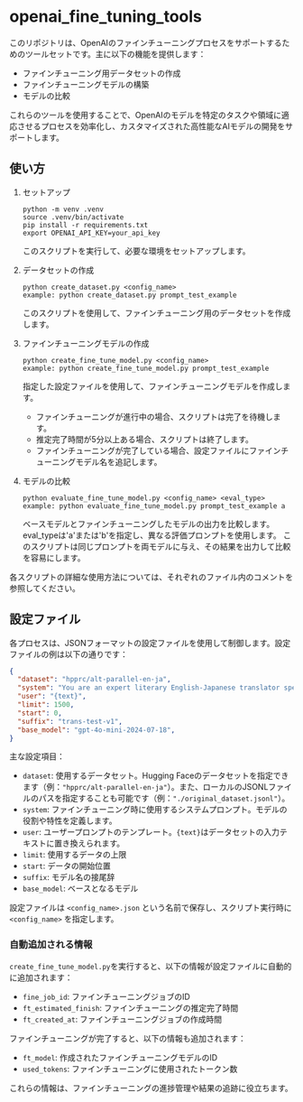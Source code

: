 # openai_fine_tuning_tools

このリポジトリは、OpenAIのファインチューニングプロセスをサポートするためのツールセットです。主に以下の機能を提供します：

- ファインチューニング用データセットの作成
- ファインチューニングモデルの構築
- モデルの比較

これらのツールを使用することで、OpenAIのモデルを特定のタスクや領域に適応させるプロセスを効率化し、カスタマイズされた高性能なAIモデルの開発をサポートします。

## 使い方

1. セットアップ
   ```
   python -m venv .venv
   source .venv/bin/activate
   pip install -r requirements.txt
   export OPENAI_API_KEY=your_api_key
   ```
   このスクリプトを実行して、必要な環境をセットアップします。

2. データセットの作成
   ```
   python create_dataset.py <config_name>
   example: python create_dataset.py prompt_test_example
   ```
   このスクリプトを使用して、ファインチューニング用のデータセットを作成します。

3. ファインチューニングモデルの作成
   ```
   python create_fine_tune_model.py <config_name>
   example: python create_fine_tune_model.py prompt_test_example
   ```
   指定した設定ファイルを使用して、ファインチューニングモデルを作成します。
   - ファインチューニングが進行中の場合、スクリプトは完了を待機します。
   - 推定完了時間が5分以上ある場合、スクリプトは終了します。
   - ファインチューニングが完了している場合、設定ファイルにファインチューニングモデル名を追記します。

4. モデルの比較
   ```
   python evaluate_fine_tune_model.py <config_name> <eval_type>
   example: python evaluate_fine_tune_model.py prompt_test_example a
   ```
   ベースモデルとファインチューニングしたモデルの出力を比較します。eval_typeは'a'または'b'を指定し、異なる評価プロンプトを使用します。
   このスクリプトは同じプロンプトを両モデルに与え、その結果を出力して比較を容易にします。

各スクリプトの詳細な使用方法については、それぞれのファイル内のコメントを参照してください。

## 設定ファイル

各プロセスは、JSONフォーマットの設定ファイルを使用して制御します。設定ファイルの例は以下の通りです：

```json
{
  "dataset": "hpprc/alt-parallel-en-ja",
  "system": "You are an expert literary English-Japanese translator specializing in novels and fiction. Please help user to translate",
  "user": "{text}",
  "limit": 1500,
  "start": 0,
  "suffix": "trans-test-v1",
  "base_model": "gpt-4o-mini-2024-07-18",
}
```

主な設定項目：
- `dataset`: 使用するデータセット。Hugging Faceのデータセットを指定できます（例：`"hpprc/alt-parallel-en-ja"`）。また、ローカルのJSONLファイルのパスを指定することも可能です（例：`"./original_dataset.jsonl"`）。
- `system`: ファインチューニング時に使用するシステムプロンプト。モデルの役割や特性を定義します。
- `user`: ユーザープロンプトのテンプレート。`{text}`はデータセットの入力テキストに置き換えられます。
- `limit`: 使用するデータの上限
- `start`: データの開始位置
- `suffix`: モデル名の接尾辞
- `base_model`: ベースとなるモデル

設定ファイルは `<config_name>.json` という名前で保存し、スクリプト実行時に `<config_name>` を指定します。

### 自動追加される情報

`create_fine_tune_model.py`を実行すると、以下の情報が設定ファイルに自動的に追加されます：

- `fine_job_id`: ファインチューニングジョブのID
- `ft_estimated_finish`: ファインチューニングの推定完了時間
- `ft_created_at`: ファインチューニングジョブの作成時間

ファインチューニングが完了すると、以下の情報も追加されます：

- `ft_model`: 作成されたファインチューニングモデルのID
- `used_tokens`: ファインチューニングに使用されたトークン数

これらの情報は、ファインチューニングの進捗管理や結果の追跡に役立ちます。